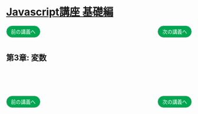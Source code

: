 <style>
.mb {
  margin-bottom: 90px;
}
.mt {
  margin-top: 90px;
}
.box {
  position: relative;
}
.box .box_left {
  position: absolute;
  left: 0;
}
.box .box_right {
  position: absolute;
  right: 0;
}
.btn {
  padding: 6px 12px;
  border-radius: 7em;
  border: solid 1px #ccc;
}
.bg-info {
  background-color: #00a651;
  color: #ffffff;
}
</style>


# [Javascript講座 基礎編](basic.html)

<div class="box mb">
  <a class="box_left" href="basic2.html">
    <button class="btn bg-info">前の講義へ</button>
  </a>
  <a class="box_right" href="basic4.html">
    <button class="btn bg-info">次の講義へ</button>
  </a>
</div>

## 第3章: 変数


<div class="box mt mb">
  <a class="box_left" href="basic2.html">
    <button class="btn bg-info">前の講義へ</button>
  </a>
  <a class="box_right" href="basic4.html">
    <button class="btn bg-info">次の講義へ</button>
  </a>
</div>

